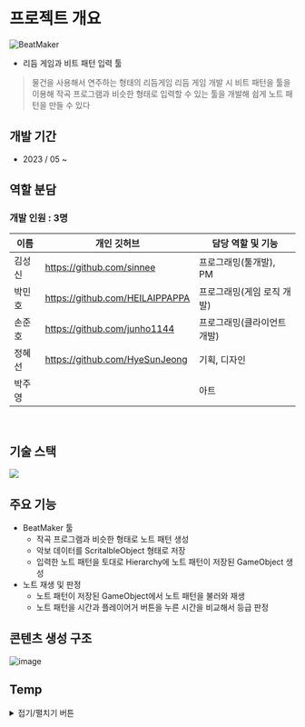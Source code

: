# 프로젝트 개요
![BeatMaker](https://github.com/sinnee/Practice-UnityEdtiorProgramming/assets/40656425/6cb06540-1da0-4771-ac30-993187b66885)

- 리듬 게임과 비트 패턴 입력 툴
> 물건을 사용해서 연주하는 형태의 리듬게임
> 리듬 게임 개발 시 비트 패턴을 툴을 이용해 작곡 프로그램과 비슷한 형태로 입력할 수 있는 툴을 개발해 쉽게 노트 패턴을 만들 수 있다

## 개발 기간
- 2023 / 05 ~

## 역할 분담
### 개발 인원 : 3명
| 이름 | 개인 깃허브 | 담당 역할 및 기능 |
| ------ | ---------- | ------ |
| 김성신 | https://github.com/sinnee | 프로그래밍(툴개발), PM |
| 박민호 | https://github.com/HEILAIPPAPPA | 프로그래밍(게임 로직 개발) |
| 손준호 | https://github.com/junho1144 | 프로그래밍(클라이언트 개발) |
| 정혜선 | https://github.com/HyeSunJeong | 기획, 디자인 |
| 박주영 | | 아트 |
<br/>

## 기술 스택
<img src="https://img.shields.io/badge/Unity-FFFFFF?style=for-the-badge&logo=Unity&logoColor=black">

## 주요 기능
- BeatMaker 툴
  - 작곡 프로그램과 비슷한 형태로 노트 패턴 생성
  - 악보 데이터를 ScritalbleObject 형태로 저장
  - 입력한 노트 패턴을 토대로 Hierarchy에 노트 패턴이 저장된 GameObject 생성
- 노트 재생 및 판정
  - 노트 패턴이 저장된 GameObject에서 노트 패턴을 불러와 재생
  - 노트 패턴을 시간과 플레이어거 버튼을 누른 시간을 비교해서 등급 판정

## 콘텐츠 생성 구조
![image](https://github.com/sinnee/Practice-UnityEdtiorProgramming/assets/40656425/b7dc1de4-e359-403c-afd1-afb8af5f77d0)


## Temp
<details>
<summary>접기/펼치기 버튼</summary>
<div markdown="1">

### 게임 접속
[이미지](https://github.com/sgdevcamp2022/ants/blob/main/img/ForReadMe/%EB%A1%9C%EA%B7%B8%EC%9D%B8.png)

### 회원 가입
[이미지](https://github.com/sgdevcamp2022/ants/blob/main/img/ForReadMe/%ED%9A%8C%EC%9B%90%EA%B0%80%EC%9E%85.png)

### 게임 로비
[이미지](https://github.com/sgdevcamp2022/ants/blob/main/img/ForReadMe/%EA%B2%8C%EC%9E%84%20%EB%A1%9C%EB%B9%84.png)

### 채팅
[이미지](https://github.com/sgdevcamp2022/ants/blob/main/img/ForReadMe/%EC%B1%84%ED%8C%85.png)

### 설정
[이미지](https://github.com/sgdevcamp2022/ants/blob/main/img/ForReadMe/%EC%84%A4%EC%A0%95.png)

### 상점
[이미지](https://github.com/sgdevcamp2022/ants/blob/main/img/ForReadMe/%EC%83%81%EC%A0%90.png)

### 인벤토리
[이미지](https://github.com/sgdevcamp2022/ants/blob/main/img/ForReadMe/%EC%9D%B8%EB%B2%A4%ED%86%A0%EB%A6%AC.png)

### 게임모드 선택
[이미지](https://github.com/sgdevcamp2022/ants/blob/main/img/ForReadMe/%EA%B2%8C%EC%9E%84%EB%AA%A8%EB%93%9C%20%EC%84%A0%ED%83%9D.png)

### PVP 게임
[이미지](https://github.com/sgdevcamp2022/ants/blob/main/img/ForReadMe/PVP%20%EA%B2%8C%EC%9E%84.png)

### PVE 게임
[이미지](https://github.com/sgdevcamp2022/ants/blob/main/img/ForReadMe/PVE%20%EA%B2%8C%EC%9E%84.png)

### PVE 방 목록 및 방생성
[이미지](https://github.com/sgdevcamp2022/ants/blob/main/img/ForReadMe/PVE%20%EB%B0%A9%20%EB%AA%A9%EB%A1%9D%20%EB%B0%8F%20%EC%83%9D%EC%84%B1.png)

### PVE 대기방
[이미지](https://github.com/sgdevcamp2022/ants/blob/main/img/ForReadMe/PVE%20%EB%8C%80%EA%B8%B0%EB%B0%A9.png)

### PVE 게임
[이미지](https://github.com/sgdevcamp2022/ants/blob/main/img/ForReadMe/PVE%20%EA%B2%8C%EC%9E%84.png)

</div>
</details>
